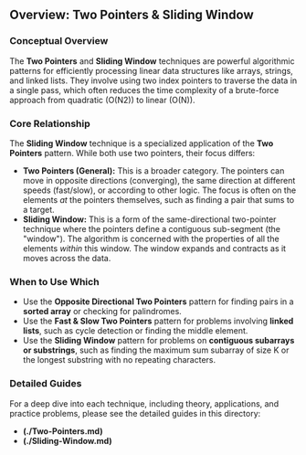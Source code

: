 
## **Overview: Two Pointers & Sliding Window**

### **Conceptual Overview**

The **Two Pointers** and **Sliding Window** techniques are powerful algorithmic patterns for efficiently processing linear data structures like arrays, strings, and linked lists. They involve using two index pointers to traverse the data in a single pass, which often reduces the time complexity of a brute-force approach from quadratic (O(N2)) to linear (O(N)).

### **Core Relationship**

The **Sliding Window** technique is a specialized application of the **Two Pointers** pattern. While both use two pointers, their focus differs:

* **Two Pointers (General):** This is a broader category. The pointers can move in opposite directions (converging), the same direction at different speeds (fast/slow), or according to other logic. The focus is often on the elements *at* the pointers themselves, such as finding a pair that sums to a target.  
* **Sliding Window:** This is a form of the same-directional two-pointer technique where the pointers define a contiguous sub-segment (the "window"). The algorithm is concerned with the properties of all the elements *within* this window. The window expands and contracts as it moves across the data.

### **When to Use Which**

* Use the **Opposite Directional Two Pointers** pattern for finding pairs in a **sorted array** or checking for palindromes.  
* Use the **Fast & Slow Two Pointers** pattern for problems involving **linked lists**, such as cycle detection or finding the middle element.  
* Use the **Sliding Window** pattern for problems on **contiguous subarrays or substrings**, such as finding the maximum sum subarray of size K or the longest substring with no repeating characters.

### **Detailed Guides**

For a deep dive into each technique, including theory, applications, and practice problems, please see the detailed guides in this directory:

* **(./Two-Pointers.md)**  
* **(./Sliding-Window.md)**
